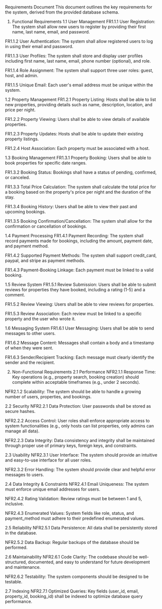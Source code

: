 Requirements Document
This document outlines the key requirements for the system, derived from the provided database schema.

1. Functional Requirements
1.1 User Management
FR1.1.1 User Registration: The system shall allow new users to register by providing their first name, last name, email, and password.

FR1.1.2 User Authentication: The system shall allow registered users to log in using their email and password.

FR1.1.3 User Profiles: The system shall store and display user profiles including first name, last name, email, phone number (optional), and role.

FR1.1.4 Role Assignment: The system shall support three user roles: guest, host, and admin.

FR1.1.5 Unique Email: Each user's email address must be unique within the system.

1.2 Property Management
FR1.2.1 Property Listing: Hosts shall be able to list new properties, providing details such as name, description, location, and price per night.

FR1.2.2 Property Viewing: Users shall be able to view details of available properties.

FR1.2.3 Property Updates: Hosts shall be able to update their existing property listings.

FR1.2.4 Host Association: Each property must be associated with a host.

1.3 Booking Management
FR1.3.1 Property Booking: Users shall be able to book properties for specific date ranges.

FR1.3.2 Booking Status: Bookings shall have a status of pending, confirmed, or canceled.

FR1.3.3 Total Price Calculation: The system shall calculate the total price for a booking based on the property's price per night and the duration of the stay.

FR1.3.4 Booking History: Users shall be able to view their past and upcoming bookings.

FR1.3.5 Booking Confirmation/Cancellation: The system shall allow for the confirmation or cancellation of bookings.

1.4 Payment Processing
FR1.4.1 Payment Recording: The system shall record payments made for bookings, including the amount, payment date, and payment method.

FR1.4.2 Supported Payment Methods: The system shall support credit_card, paypal, and stripe as payment methods.

FR1.4.3 Payment-Booking Linkage: Each payment must be linked to a valid booking.

1.5 Review System
FR1.5.1 Review Submission: Users shall be able to submit reviews for properties they have booked, including a rating (1-5) and a comment.

FR1.5.2 Review Viewing: Users shall be able to view reviews for properties.

FR1.5.3 Review Association: Each review must be linked to a specific property and the user who wrote it.

1.6 Messaging System
FR1.6.1 User Messaging: Users shall be able to send messages to other users.

FR1.6.2 Message Content: Messages shall contain a body and a timestamp of when they were sent.

FR1.6.3 Sender/Recipient Tracking: Each message must clearly identify the sender and the recipient.

2. Non-Functional Requirements
2.1 Performance
NFR2.1.1 Response Time: Key operations (e.g., property search, booking creation) should complete within acceptable timeframes (e.g., under 2 seconds).

NFR2.1.2 Scalability: The system should be able to handle a growing number of users, properties, and bookings.

2.2 Security
NFR2.2.1 Data Protection: User passwords shall be stored as secure hashes.

NFR2.2.2 Access Control: User roles shall enforce appropriate access to system functionalities (e.g., only hosts can list properties, only admins can manage all data).

NFR2.2.3 Data Integrity: Data consistency and integrity shall be maintained through proper use of primary keys, foreign keys, and constraints.

2.3 Usability
NFR2.3.1 User Interface: The system should provide an intuitive and easy-to-use interface for all user roles.

NFR2.3.2 Error Handling: The system should provide clear and helpful error messages to users.

2.4 Data Integrity & Constraints
NFR2.4.1 Email Uniqueness: The system must enforce unique email addresses for users.

NFR2.4.2 Rating Validation: Review ratings must be between 1 and 5, inclusive.

NFR2.4.3 Enumerated Values: System fields like role, status, and payment_method must adhere to their predefined enumerated values.

2.5 Reliability
NFR2.5.1 Data Persistence: All data shall be persistently stored in the database.

NFR2.5.2 Data Backup: Regular backups of the database should be performed.

2.6 Maintainability
NFR2.6.1 Code Clarity: The codebase should be well-structured, documented, and easy to understand for future development and maintenance.

NFR2.6.2 Testability: The system components should be designed to be testable.

2.7 Indexing
NFR2.7.1 Optimized Queries: Key fields (user_id, email, property_id, booking_id) shall be indexed to optimize database query performance.